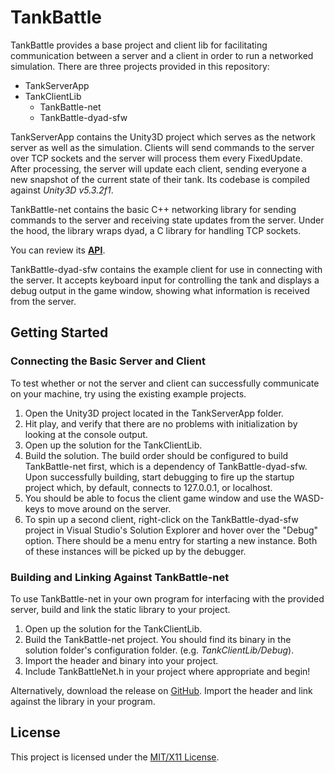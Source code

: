 # TankBattle

TankBattle provides a base project and client lib for facilitating communication
between a server and a client in order to run a networked simulation. There are
three projects provided in this repository:

- TankServerApp
- TankClientLib
  - TankBattle-net
  - TankBattle-dyad-sfw

TankServerApp contains the Unity3D project which serves as the network server as
well as the simulation. Clients will send commands to the server over TCP sockets
and the server will process them every FixedUpdate. After processing, the server
will update each client, sending everyone a new snapshot of the current state of
their tank. Its codebase is compiled against _Unity3D v5.3.2f1_.

TankBattle-net contains the basic C++ networking library for sending commands to the
server and receiving state updates from the server. Under the hood, the library
wraps dyad, a C library for handling TCP sockets.  

You can review its [**API**](API.md).

TankBattle-dyad-sfw contains the example client for use in connecting with the
server. It accepts keyboard input for controlling the tank and displays a
debug output in the game window, showing what information is received from the
server.

## Getting Started

### Connecting the Basic Server and Client

To test whether or not the server and client can successfully communicate on your
machine, try using the existing example projects.

1. Open the Unity3D project located in the TankServerApp folder.
2. Hit play, and verify that there are no problems with initialization by looking
at the console output.
3. Open up the solution for the TankClientLib.
4. Build the solution. The build order should be configured to build TankBattle-net
first, which is a dependency of TankBattle-dyad-sfw. Upon successfully building,
start debugging to fire up the startup project which, by default, connects to
127.0.0.1, or localhost.
5. You should be able to focus the client game window and use the WASD-keys to move
around on the server.
6. To spin up a second client, right-click on the TankBattle-dyad-sfw project in
Visual Studio's Solution Explorer and hover over the "Debug" option. There should be
a menu entry for starting a new instance. Both of these instances will be picked up
by the debugger.

### Building and Linking Against TankBattle-net

To use TankBattle-net in your own program for interfacing with the provided
server, build and link the static library to your project.

1. Open up the solution for the TankClientLib.
2. Build the TankBattle-net project. You should find its binary in the solution
folder's configuration folder. (e.g. _TankClientLib/Debug_).
3. Import the header and binary into your project.
4. Include TankBattleNet.h in your project where appropriate and begin!

Alternatively, download the release on [GitHub](.../../releases). Import the header and
link against the library in your program.

## License

This project is licensed under the [MIT/X11 License](LICENSE.md).
